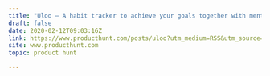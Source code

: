 ```yaml
---
title: "Uloo — A habit tracker to achieve your goals together with mentors."
draft: false
date: 2020-02-12T09:03:16Z
link: https://www.producthunt.com/posts/uloo?utm_medium=RSS&utm_source=hune
site: www.producthunt.com
topic: product hunt  

---
```

